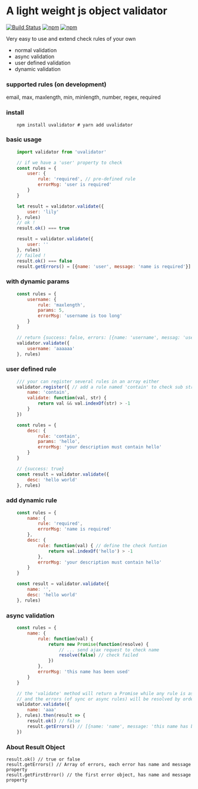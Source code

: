 # A light weight js object validator

[![Build Status](https://travis-ci.org/lkiarest/validator.svg?branch=master)](https://travis-ci.org/lkiarest/validator)
[![npm](https://img.shields.io/npm/v/npm.svg)](https://www.npmjs.com/package/uvalidator)
[![npm](https://img.shields.io/npm/l/express.svg)](https://github.com/lkiarest/validator/blob/master/LICENSE)

Very easy to use and extend check rules of your own

- normal validation
- async validation
- user defined validation
- dynamic validation

### supported rules (on development)
email, max, maxlength, min, minlength, number, regex, required

### install
```shell
    npm install uvalidator # yarn add uvalidator
```

### basic usage
```javascript
    import validator from 'uvalidator'

    // if we have a 'user' property to check
    const rules = {
        user: {
            rule: 'required', // pre-defined rule
            errorMsg: 'user is required'
        }
    }

    let result = validator.validate({
        user: 'lily'
    }, rules)
    // ok !
    result.ok() === true

    result = validator.validate({
        user: ''
    }, rules)
    // failed !
    result.ok() === false
    result.getErrors() = [{name: 'user', message: 'name is required'}]
```

### with dynamic params
```javascript
    const rules = {
        username: {
            rule: 'maxlength',
            params: 5,
            errorMsg: 'username is too long'
        }
    }

    // return {success: false, errors: [{name: 'username', messag: 'username is too long'}]}
    validator.validate({
        username: 'aaaaaa'
    }, rules)
```

### user defined rule
```javascript
    /// your can register several rules in an array either
    validator.register({ // add a rule named 'contain' to check sub string
        name: 'contain',
        validate: function(val, str) {
            return val && val.indexOf(str) > -1
        }
    })

    const rules = {
        desc: {
            rule: 'contain',
            params: 'hello',
            errorMsg: 'your description must contain hello'
        }
    }

    // {success: true}
    const result = validator.validate({
        desc: 'hello world'
    }, rules)
```

### add dynamic rule
```javascript
    const rules = {
        name: {
            rule: 'required',
            errorMsg: 'name is required'
        },
        desc: {
            rule: function(val) { // define the check funtion
                return val.indexOf('hello') > -1
            },
            errorMsg: 'your description must contain hello'
        }
    }

    const result = validator.validate({
        name: '',
        desc: 'hello world'
    }, rules)
```

### async validation
```javascript
    const rules = {
        name: {
            rule: function(val) {
                return new Promise(function(resolve) {
                    // ... send ajax request to check name
                    resolve(false) // check failed
                })
            },
            errorMsg: 'this name has been used'
        }
    }

    // the 'validate' method will return a Promise while any rule is async,
    // and the errors (of sync or async rules) will be resolved by order
    validator.validate({
        name: 'aaa'
    }, rules).then(result => {
        result.ok() // false
        result.getErrors() // [{name: 'name', message: 'this name has been used'}]
    })
```

### About Result Object
```
result.ok() // true or false
result.getErrors() // Array of errors, each error has name and message property
result.getFirstError() // the first error object, has name and message property
```
